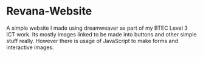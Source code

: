 
# Revana-Website

A simple website I made using dreamweaver as part of my BTEC Level 3 ICT work. Its mostly images linked to be made into buttons and other simple stuff really. However there is usage of JavaScript to make forms and interactive images.